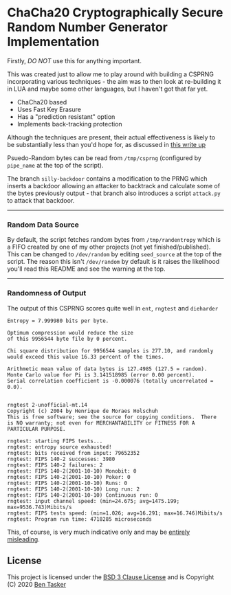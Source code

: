 ChaCha20 Cryptographically Secure Random Number Generator Implementation
==========================================================================


Firstly, *DO NOT* use this for anything important.

This was created just to allow me to play around with building a CSPRNG incorporating various techniques - the aim was to then look at re-building it in LUA and maybe some other languages, but I haven't got that far yet.

* ChaCha20 based
* Uses Fast Key Erasure
* Has a "prediction resistant" option
* Implements back-tracking protection

Although the techniques are present, their actual effectiveness is likely to be substantially less than you'd hope for, as discussed in [this write up](https://www.bentasker.co.uk/blog/software-development/689-writing-a-chacha20-based-csprng)

Psuedo-Random bytes can be read from `/tmp/csprng` (configured by `pipe_name` at the top of the script).

The branch `silly-backdoor` contains a modification to the PRNG which inserts a backdoor allowing an attacker to backtrack and calculate some of the bytes previously output - that branch also introduces a script `attack.py` to attack that backdoor.

----

### Random Data Source

By default, the script fetches random bytes from `/tmp/randentropy` which is a FIFO created by one of my other projects (not yet finished/published). This can be changed to `/dev/random` by editing `seed_source` at the top of the script. The reason this isn't `/dev/random` by default is it raises the likelihood you'll read this README and see the warning at the top.

----

### Randomness of Output

The output of this CSPRNG scores quite well in `ent`, `rngtest` and `dieharder`

    Entropy = 7.999980 bits per byte.

    Optimum compression would reduce the size
    of this 9956544 byte file by 0 percent.

    Chi square distribution for 9956544 samples is 277.10, and randomly
    would exceed this value 16.33 percent of the times.

    Arithmetic mean value of data bytes is 127.4985 (127.5 = random).
    Monte Carlo value for Pi is 3.141518985 (error 0.00 percent).
    Serial correlation coefficient is -0.000076 (totally uncorrelated = 0.0).


    rngtest 2-unofficial-mt.14
    Copyright (c) 2004 by Henrique de Moraes Holschuh
    This is free software; see the source for copying conditions.  There is NO warranty; not even for MERCHANTABILITY or FITNESS FOR A PARTICULAR PURPOSE.

    rngtest: starting FIPS tests...
    rngtest: entropy source exhausted!
    rngtest: bits received from input: 79652352
    rngtest: FIPS 140-2 successes: 3980
    rngtest: FIPS 140-2 failures: 2
    rngtest: FIPS 140-2(2001-10-10) Monobit: 0
    rngtest: FIPS 140-2(2001-10-10) Poker: 0
    rngtest: FIPS 140-2(2001-10-10) Runs: 0
    rngtest: FIPS 140-2(2001-10-10) Long run: 2
    rngtest: FIPS 140-2(2001-10-10) Continuous run: 0
    rngtest: input channel speed: (min=24.675; avg=1475.199; max=9536.743)Mibits/s
    rngtest: FIPS tests speed: (min=1.026; avg=16.291; max=16.746)Mibits/s
    rngtest: Program run time: 4718285 microseconds


This, of course, is very much indicative only and may be [entirely misleading](https://www.bentasker.co.uk/documentation/security/287-understanding-the-difficulty-of-assessing-entropy).




License
--------

This project is licensed under the [BSD 3 Clause License](https://opensource.org/licenses/BSD-3-Clause) and is Copyright (C) 2020 [Ben Tasker](https://www.bentasker.co.uk)
